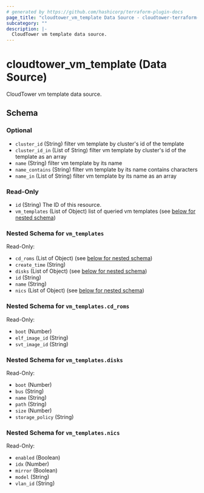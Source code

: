 ```yaml
---
# generated by https://github.com/hashicorp/terraform-plugin-docs
page_title: "cloudtower_vm_template Data Source - cloudtower-terraform-provider"
subcategory: ""
description: |-
  CloudTower vm template data source.
---
```


# cloudtower_vm_template (Data Source)

CloudTower vm template data source.



<!-- schema generated by tfplugindocs -->
## Schema

### Optional

- `cluster_id` (String) filter vm template by cluster's id of the template
- `cluster_id_in` (List of String) filter vm template by cluster's id of the template as an array
- `name` (String) filter vm template by its name
- `name_contains` (String) filter vm template by its name contains characters
- `name_in` (List of String) filter vm template by its name as an array

### Read-Only

- `id` (String) The ID of this resource.
- `vm_templates` (List of Object) list of queried vm templates (see [below for nested schema](#nestedatt--vm_templates))

<a id="nestedatt--vm_templates"></a>
### Nested Schema for `vm_templates`

Read-Only:

- `cd_roms` (List of Object) (see [below for nested schema](#nestedobjatt--vm_templates--cd_roms))
- `create_time` (String)
- `disks` (List of Object) (see [below for nested schema](#nestedobjatt--vm_templates--disks))
- `id` (String)
- `name` (String)
- `nics` (List of Object) (see [below for nested schema](#nestedobjatt--vm_templates--nics))

<a id="nestedobjatt--vm_templates--cd_roms"></a>
### Nested Schema for `vm_templates.cd_roms`

Read-Only:

- `boot` (Number)
- `elf_image_id` (String)
- `svt_image_id` (String)


<a id="nestedobjatt--vm_templates--disks"></a>
### Nested Schema for `vm_templates.disks`

Read-Only:

- `boot` (Number)
- `bus` (String)
- `name` (String)
- `path` (String)
- `size` (Number)
- `storage_policy` (String)


<a id="nestedobjatt--vm_templates--nics"></a>
### Nested Schema for `vm_templates.nics`

Read-Only:

- `enabled` (Boolean)
- `idx` (Number)
- `mirror` (Boolean)
- `model` (String)
- `vlan_id` (String)


